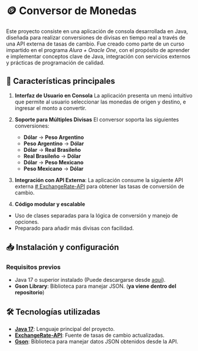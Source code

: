 # 🪙 Conversor de Monedas

Este proyecto consiste en una aplicación de consola desarrollada en Java, diseñada para realizar conversiones de divisas en tiempo real a través de una API externa de tasas de cambio. Fue creado como parte de un curso impartido en el programa *Alura + Oracle One*, con el propósito de aprender e implementar conceptos clave de Java, integración con servicios externos y prácticas de programación de calidad.

## 🚀 **Características principales**

1. **Interfaz de Usuario en Consola** 
    La aplicación presenta un menú intuitivo que permite al usuario seleccionar las monedas de origen y destino, e ingresar el monto a convertir.
    
2. **Soporte para Múltiples Divisas** 
    El conversor soporta las siguientes conversiones:
	- **Dólar** → **Peso Argentino**
	- **Peso Argentino** → **Dólar**
	- **Dólar** → **Real Brasileño**
	- **Real Brasileño** → **Dólar**
	- **Dólar** → **Peso Mexicano**
	- **Peso Mexicano** → **Dólar**
    
3. **Integración con API Externa**:
    La aplicación consume la siguiente API externa [# ExchangeRate-API](https://www.exchangerate-api.com/) para obtener las tasas de conversión de cambio. 
    
4. **Código modular y escalable**
- Uso de clases separadas para la lógica de conversión y manejo de opciones.
- Preparado para añadir más divisas con facilidad.

## 📥 **Instalación y configuración**
### **Requisitos previos**
- Java 17 o superior instalado (Puede descargarse desde [aquí](https://www.oracle.com/java/technologies/javase/jdk17-archive-downloads.html)).
- **Gson Library**: Biblioteca para manejar JSON. (**ya viene dentro del repositorio**)


## 🛠️ **Tecnologías utilizadas**
- [**Java 17**](https://www.oracle.com/java/technologies/javase/jdk17-archive-downloads.html): Lenguaje principal del proyecto.
- [**ExchangeRate-API**](https://www.exchangerate-api.com/): Fuente de tasas de cambio actualizadas.
- [**Gson**](https://mvnrepository.com/artifact/com.google.code.gson/gson): Biblioteca para manejar datos JSON obtenidos desde la API.


